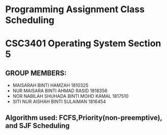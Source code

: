 # Programming Assignment Class Scheduling
# CSC3401 Operating System Section 5
## GROUP MEMBERS:
* MAISARAH BINTI HAMZAH  1810325
* NUR MAISARA BINTI AHMAD RASID  1818356
* NOR NABILAH SHUHADA BINTI MOHD KAMAL  1817510
* SITI NUR AISHAH BINTI SULAIMAN  1816454

## Algorithm used: FCFS,Priority(non-preemptive), and SJF Scheduling
